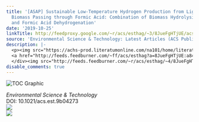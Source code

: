 ```yaml
---
title: '[ASAP] Sustainable Low-Temperature Hydrogen Production from Lignocellulosic
  Biomass Passing through Formic Acid: Combination of Biomass Hydrolysis/Oxidation
  and Formic Acid Dehydrogenation'
date: '2019-10-25'
linkTitle: http://feedproxy.google.com/~r/acs/esthag/~3/8JueFgHTjUE/acs.est.9b04273
source: 'Environmental Science & Technology: Latest Articles (ACS Publications)'
description: |-
  <p><img src="https://achs-prod.literatumonline.com/na101/home/literatum/publisher/achs/journals/content/esthag/0/esthag.ahead-of-print/acs.est.9b04273/20191024/images/medium/es9b04273_0010.gif" alt="TOC Graphic"/></p><div><cite>Environmental Science & Technology</cite></div><div>DOI: 10.1021/acs.est.9b04273</div><div class="feedflare">
  <a href="http://feeds.feedburner.com/~ff/acs/esthag?a=8JueFgHTjUE:a84xcjMcb-g:yIl2AUoC8zA"><img src="http://feeds.feedburner.com/~ff/acs/esthag?d=yIl2AUoC8zA" border="0"></img></a>
  </div><img src="http://feeds.feedburner.com/~r/acs/esthag/~4/8JueFgHTjUE" ...
disable_comments: true
---
```

<p><img src="https://achs-prod.literatumonline.com/na101/home/literatum/publisher/achs/journals/content/esthag/0/esthag.ahead-of-print/acs.est.9b04273/20191024/images/medium/es9b04273_0010.gif" alt="TOC Graphic"/></p><div><cite>Environmental Science & Technology</cite></div><div>DOI: 10.1021/acs.est.9b04273</div><div class="feedflare">
<a href="http://feeds.feedburner.com/~ff/acs/esthag?a=8JueFgHTjUE:a84xcjMcb-g:yIl2AUoC8zA"><img src="http://feeds.feedburner.com/~ff/acs/esthag?d=yIl2AUoC8zA" border="0"></img></a>
</div><img src="http://feeds.feedburner.com/~r/acs/esthag/~4/8JueFgHTjUE" ...